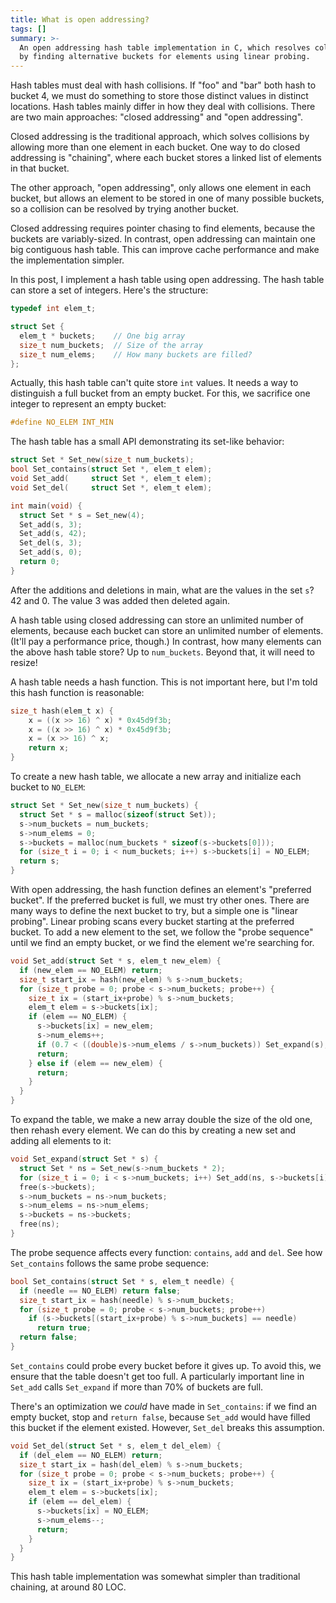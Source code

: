 ```yaml
---
title: What is open addressing?
tags: []
summary: >-
  An open addressing hash table implementation in C, which resolves collisions
  by finding alternative buckets for elements using linear probing.
---
```


Hash tables must deal with hash collisions.
If "foo" and "bar" both hash to bucket 4,
we must do something to store those distinct values in distinct locations.
Hash tables mainly differ in how they deal with collisions.
There are two main approaches: "closed addressing" and "open addressing".

Closed addressing is the traditional approach,
which solves collisions by allowing more than one element in each bucket.
One way to do closed addressing is "chaining",
where each bucket stores a linked list of elements in that bucket.

The other approach, "open addressing",
only allows one element in each bucket,
but allows an element to be stored in one of many possible buckets,
so a collision can be resolved by trying another bucket.

Closed addressing requires pointer chasing to find elements,
because the buckets are variably-sized.
In contrast, open addressing can maintain one big contiguous hash table.
This can improve cache performance and make the implementation simpler.

In this post, I implement a hash table using open addressing.
The hash table can store a set of integers.
Here's the structure:

```c
typedef int elem_t;

struct Set {
  elem_t * buckets;    // One big array
  size_t num_buckets;  // Size of the array
  size_t num_elems;    // How many buckets are filled?
};
```

Actually, this hash table can't quite store `int` values.
It needs a way to distinguish a full bucket from an empty bucket.
For this, we sacrifice one integer to represent an empty bucket:

```c
#define NO_ELEM INT_MIN
```

The hash table has a small API demonstrating its set-like behavior:

```c
struct Set * Set_new(size_t num_buckets);
bool Set_contains(struct Set *, elem_t elem);
void Set_add(     struct Set *, elem_t elem);
void Set_del(     struct Set *, elem_t elem);

int main(void) {
  struct Set * s = Set_new(4);
  Set_add(s, 3);
  Set_add(s, 42);
  Set_del(s, 3);
  Set_add(s, 0);
  return 0;
}
```

After the additions and deletions in main,
what are the values in the set `s`?
<span class="answer">42 and 0. The value 3 was added then deleted again.</span>

A hash table using closed addressing
can store an unlimited number of elements,
because each bucket can store an unlimited number of elements.
(It'll pay a performance price, though.)
In contrast, how many elements can the above hash table store?
<span class="answer">Up to `num_buckets`. Beyond that, it will need to resize!</span>

A hash table needs a hash function.
This is not important here,
but I'm told this hash function is reasonable:

```c
size_t hash(elem_t x) {
    x = ((x >> 16) ^ x) * 0x45d9f3b;
    x = ((x >> 16) ^ x) * 0x45d9f3b;
    x = (x >> 16) ^ x;
    return x;
}
```

To create a new hash table,
we allocate a new array
and initialize each bucket to `NO_ELEM`:

```c
struct Set * Set_new(size_t num_buckets) {
  struct Set * s = malloc(sizeof(struct Set));
  s->num_buckets = num_buckets;
  s->num_elems = 0;
  s->buckets = malloc(num_buckets * sizeof(s->buckets[0]));
  for (size_t i = 0; i < num_buckets; i++) s->buckets[i] = NO_ELEM;
  return s;
}
```

With open addressing, the hash function defines an element's "preferred bucket".
If the preferred bucket is full, we must try other ones.
There are many ways to define the next bucket to try,
but a simple one is "linear probing".
Linear probing scans every bucket starting at the preferred bucket.
To add a new element to the set,
we follow the "probe sequence"
until we find an empty bucket,
or we find the element we're searching for.

```c
void Set_add(struct Set * s, elem_t new_elem) {
  if (new_elem == NO_ELEM) return;
  size_t start_ix = hash(new_elem) % s->num_buckets;
  for (size_t probe = 0; probe < s->num_buckets; probe++) {
    size_t ix = (start_ix+probe) % s->num_buckets;
    elem_t elem = s->buckets[ix];
    if (elem == NO_ELEM) {
      s->buckets[ix] = new_elem;
      s->num_elems++;
      if (0.7 < ((double)s->num_elems / s->num_buckets)) Set_expand(s);
      return;
    } else if (elem == new_elem) {
      return;
    }
  }
}
```

To expand the table,
we make a new array double the size of the old one,
then rehash every element.
We can do this by creating a new set and adding all elements to it:

```c
void Set_expand(struct Set * s) {
  struct Set * ns = Set_new(s->num_buckets * 2);
  for (size_t i = 0; i < s->num_buckets; i++) Set_add(ns, s->buckets[i]);
  free(s->buckets);
  s->num_buckets = ns->num_buckets;
  s->num_elems = ns->num_elems;
  s->buckets = ns->buckets;
  free(ns);
}
```

The probe sequence affects every function: `contains`, `add` and `del`.
See how `Set_contains` follows the same probe sequence:

```c
bool Set_contains(struct Set * s, elem_t needle) {
  if (needle == NO_ELEM) return false;
  size_t start_ix = hash(needle) % s->num_buckets;
  for (size_t probe = 0; probe < s->num_buckets; probe++)
    if (s->buckets[(start_ix+probe) % s->num_buckets] == needle)
      return true;
  return false;
}
```

`Set_contains` could probe every bucket before it gives up.
To avoid this, we ensure that the table doesn't get too full.
A particularly important line in `Set_add` calls `Set_expand`
if more than 70% of buckets are full.

There's an optimization we _could_ have made in `Set_contains`:
if we find an empty bucket,
stop and `return false`,
because `Set_add` would have filled this bucket if the element existed.
However, `Set_del` breaks this assumption.

```c
void Set_del(struct Set * s, elem_t del_elem) {
  if (del_elem == NO_ELEM) return;
  size_t start_ix = hash(del_elem) % s->num_buckets;
  for (size_t probe = 0; probe < s->num_buckets; probe++) {
    size_t ix = (start_ix+probe) % s->num_buckets;
    elem_t elem = s->buckets[ix];
    if (elem == del_elem) {
      s->buckets[ix] = NO_ELEM;
      s->num_elems--;
      return;
    }
  }
}
```

This hash table implementation was somewhat simpler than traditional chaining,
at around 80 LOC.
